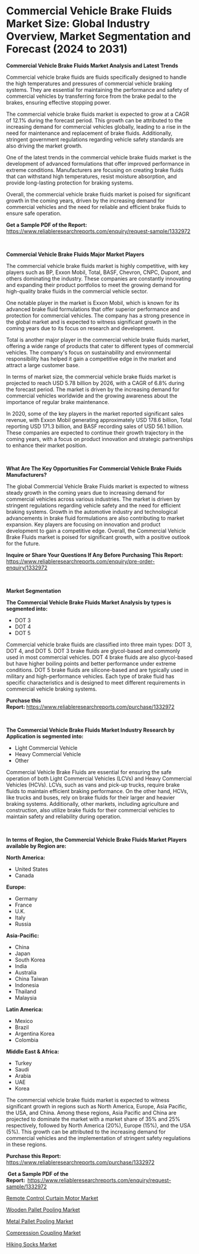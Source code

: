 <p><h1>Commercial Vehicle Brake Fluids Market Size: Global Industry Overview, Market Segmentation and Forecast (2024 to 2031)</h1></p><p><strong>Commercial Vehicle Brake Fluids Market Analysis and Latest Trends</strong></p>
<p><p>Commercial vehicle brake fluids are fluids specifically designed to handle the high temperatures and pressures of commercial vehicle braking systems. They are essential for maintaining the performance and safety of commercial vehicles by transferring force from the brake pedal to the brakes, ensuring effective stopping power.</p><p>The commercial vehicle brake fluids market is expected to grow at a CAGR of 12.1% during the forecast period. This growth can be attributed to the increasing demand for commercial vehicles globally, leading to a rise in the need for maintenance and replacement of brake fluids. Additionally, stringent government regulations regarding vehicle safety standards are also driving the market growth.</p><p>One of the latest trends in the commercial vehicle brake fluids market is the development of advanced formulations that offer improved performance in extreme conditions. Manufacturers are focusing on creating brake fluids that can withstand high temperatures, resist moisture absorption, and provide long-lasting protection for braking systems.</p><p>Overall, the commercial vehicle brake fluids market is poised for significant growth in the coming years, driven by the increasing demand for commercial vehicles and the need for reliable and efficient brake fluids to ensure safe operation.</p></p>
<p><strong>Get a Sample PDF of the Report:&nbsp;</strong> <a href="https://www.reliableresearchreports.com/enquiry/request-sample/1332972">https://www.reliableresearchreports.com/enquiry/request-sample/1332972</a></p>
<p>&nbsp;</p>
<p><strong>Commercial Vehicle Brake Fluids Major Market Players</strong></p>
<p><p>The commercial vehicle brake fluids market is highly competitive, with key players such as BP, Exxon Mobil, Total, BASF, Chevron, CNPC, Dupont, and others dominating the industry. These companies are constantly innovating and expanding their product portfolios to meet the growing demand for high-quality brake fluids in the commercial vehicle sector.</p><p>One notable player in the market is Exxon Mobil, which is known for its advanced brake fluid formulations that offer superior performance and protection for commercial vehicles. The company has a strong presence in the global market and is expected to witness significant growth in the coming years due to its focus on research and development.</p><p>Total is another major player in the commercial vehicle brake fluids market, offering a wide range of products that cater to different types of commercial vehicles. The company's focus on sustainability and environmental responsibility has helped it gain a competitive edge in the market and attract a large customer base.</p><p>In terms of market size, the commercial vehicle brake fluids market is projected to reach USD 5.78 billion by 2026, with a CAGR of 6.8% during the forecast period. The market is driven by the increasing demand for commercial vehicles worldwide and the growing awareness about the importance of regular brake maintenance.</p><p>In 2020, some of the key players in the market reported significant sales revenue, with Exxon Mobil generating approximately USD 178.6 billion, Total reporting USD 171.3 billion, and BASF recording sales of USD 56.1 billion. These companies are expected to continue their growth trajectory in the coming years, with a focus on product innovation and strategic partnerships to enhance their market position.</p></p>
<p>&nbsp;</p>
<p><strong>What Are The Key Opportunities For Commercial Vehicle Brake Fluids Manufacturers?</strong></p>
<p><p>The global Commercial Vehicle Brake Fluids market is expected to witness steady growth in the coming years due to increasing demand for commercial vehicles across various industries. The market is driven by stringent regulations regarding vehicle safety and the need for efficient braking systems. Growth in the automotive industry and technological advancements in brake fluid formulations are also contributing to market expansion. Key players are focusing on innovation and product development to gain a competitive edge. Overall, the Commercial Vehicle Brake Fluids market is poised for significant growth, with a positive outlook for the future.</p></p>
<p><strong>Inquire or Share Your Questions If Any Before Purchasing This Report:</strong> <a href="https://www.reliableresearchreports.com/enquiry/pre-order-enquiry/1332972">https://www.reliableresearchreports.com/enquiry/pre-order-enquiry/1332972</a></p>
<p>&nbsp;</p>
<p><strong>Market Segmentation</strong></p>
<p><strong>The Commercial Vehicle Brake Fluids Market Analysis by types is segmented into:</strong></p>
<p><ul><li>DOT 3</li><li>DOT 4</li><li>DOT 5</li></ul></p>
<p><p>Commercial vehicle brake fluids are classified into three main types: DOT 3, DOT 4, and DOT 5. DOT 3 brake fluids are glycol-based and commonly used in most commercial vehicles. DOT 4 brake fluids are also glycol-based but have higher boiling points and better performance under extreme conditions. DOT 5 brake fluids are silicone-based and are typically used in military and high-performance vehicles. Each type of brake fluid has specific characteristics and is designed to meet different requirements in commercial vehicle braking systems.</p></p>
<p><strong>Purchase this Report:&nbsp;</strong><a href="https://www.reliableresearchreports.com/purchase/1332972">https://www.reliableresearchreports.com/purchase/1332972</a></p>
<p>&nbsp;</p>
<p><strong>The Commercial Vehicle Brake Fluids Market Industry Research by Application is segmented into:</strong></p>
<p><ul><li>Light Commercial Vehicle</li><li>Heavy Commercial Vehicle</li><li>Other</li></ul></p>
<p><p>Commercial Vehicle Brake Fluids are essential for ensuring the safe operation of both Light Commercial Vehicles (LCVs) and Heavy Commercial Vehicles (HCVs). LCVs, such as vans and pick-up trucks, require brake fluids to maintain efficient braking performance. On the other hand, HCVs, like trucks and buses, rely on brake fluids for their larger and heavier braking systems. Additionally, other markets, including agriculture and construction, also utilize brake fluids for their commercial vehicles to maintain safety and reliability during operation.</p></p>
<p>&nbsp;</p>
<p><strong>In terms of Region, the Commercial Vehicle Brake Fluids Market Players available by Region are:</strong></p>
<p>
    <p> <strong> North America: </strong>
        <ul>
            <li>United States</li>
            <li>Canada</li>
        </ul>
        </p> 
    <p> <strong> Europe: </strong>
        <ul>
            <li>Germany</li>
            <li>France</li>
            <li>U.K.</li>
            <li>Italy</li>
            <li>Russia</li>
        </ul>
        </p> 
    <p> <strong> Asia-Pacific: </strong>
        <ul>
            <li>China</li>
            <li>Japan</li>
            <li>South Korea</li>
            <li>India</li>
            <li>Australia</li>
            <li>China Taiwan</li>
            <li>Indonesia</li>
            <li>Thailand</li>
            <li>Malaysia</li>
        </ul>
        </p> 
    <p> <strong> Latin America: </strong>
        <ul>
            <li>Mexico</li>
            <li>Brazil</li>
            <li>Argentina Korea</li>
            <li>Colombia</li>
        </ul>
        </p> 
    <p> <strong> Middle East & Africa: </strong>
        <ul>
            <li>Turkey</li>
            <li>Saudi</li>
            <li>Arabia</li>
            <li>UAE</li>
            <li>Korea</li>
        </ul>
    </p>
    </p>
<p><p>The commercial vehicle brake fluids market is expected to witness significant growth in regions such as North America, Europe, Asia Pacific, the USA, and China. Among these regions, Asia Pacific and China are projected to dominate the market with a market share of 35% and 25% respectively, followed by North America (20%), Europe (15%), and the USA (5%). This growth can be attributed to the increasing demand for commercial vehicles and the implementation of stringent safety regulations in these regions.</p></p>
<p><strong>Purchase this Report: </strong><a href="https://www.reliableresearchreports.com/purchase/1332972">https://www.reliableresearchreports.com/purchase/1332972</a></p>
<p>&nbsp;<strong>Get a Sample PDF of the Report:&nbsp;&nbsp;</strong><a href="https://www.reliableresearchreports.com/enquiry/request-sample/1332972">https://www.reliableresearchreports.com/enquiry/request-sample/1332972</a></p>
<p><strong></strong></p>
<p><p><a href="https://medium.com/@ericahamill/remote-control-curtain-motor-nbsp-market-focuses-on-market-share-size-and-projected-forecast-till-a1b625099280">Remote Control Curtain Motor Market</a></p><p><a href="https://github.com/angelajermaine/Market-Research-Report-List-2/blob/main/wooden-pallet-pooling-market.md">Wooden Pallet Pooling Market</a></p><p><a href="https://github.com/provorikovar/Market-Research-Report-List-3/blob/main/metal-pallet-pooling-market.md">Metal Pallet Pooling Market</a></p><p><a href="https://medium.com/@ericahamill/compression-coupling-market-exploring-market-share-market-trends-and-future-growth-71370aac4820">Compression Coupling Market</a></p><p><a href="https://medium.com/@ericahamill/hiking-socks-market-exploring-market-share-market-trends-and-future-growth-808c340f548c">Hiking Socks Market</a></p></p>
